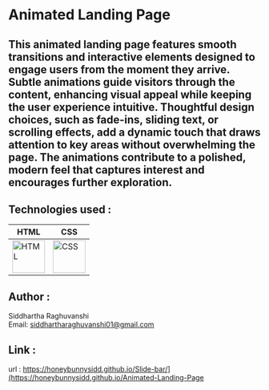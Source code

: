 # Animated Landing Page 

## This animated landing page features smooth transitions and interactive elements designed to engage users from the moment they arrive. Subtle animations guide visitors through the content, enhancing visual appeal while keeping the user experience intuitive. Thoughtful design choices, such as fade-ins, sliding text, or scrolling effects, add a dynamic touch that draws attention to key areas without overwhelming the page. The animations contribute to a polished, modern feel that captures interest and encourages further exploration.

## Technologies used :
  | HTML  | CSS  |
|-------|------|
| <img src="https://cdn.worldvectorlogo.com/logos/html-1.svg" alt="HTML" width="65"/> | <img src="https://cdn.worldvectorlogo.com/logos/css-3.svg" alt="CSS" width="65"/> |
## Author :
   Siddhartha Raghuvanshi <br>
   Email: siddhartharaghuvanshi01@gmail.com

## Link :
   url : https://honeybunnysidd.github.io/Slide-bar/](https://honeybunnysidd.github.io/Animated-Landing-Page
